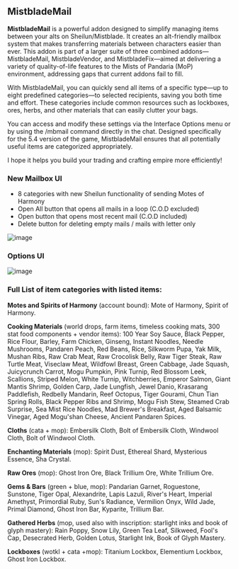 ## MistbladeMail

**MistbladeMail** is a powerful addon designed to simplify managing items between your alts on Sheilun/Mistblade. It creates an alt-friendly mailbox system that makes transferring materials between characters easier than ever. This addon is part of a larger suite of three combined addons—MistbladeMail, MistbladeVendor, and MistbladeFix—aimed at delivering a variety of quality-of-life features to the Mists of Pandaria (MoP) environment, addressing gaps that current addons fail to fill.

With MistbladeMail, you can quickly send all items of a specific type—up to eight predefined categories—to selected recipients, saving you both time and effort. These categories include common resources such as lockboxes, ores, herbs, and other materials that can easily clutter your bags.

You can access and modify these settings via the Interface Options menu or by using the /mbmail command directly in the chat. Designed specifically for the 5.4 version of the game, MistbladeMail ensures that all potentially useful items are categorized appropriately.

I hope it helps you build your trading and crafting empire more efficiently!



### New Mailbox UI 


* 8 categories with new Sheilun functionality of sending Motes of Harmony
* Open All button that opens all mails in a loop (C.O.D excluded)
* Open button that opens most recent mail (C.O.D included)
* Delete button for deleting empty mails / mails with letter only


![image](https://github.com/user-attachments/assets/eb890e86-77b4-4753-9611-e299d77dad4a)


### Options UI

![image](https://github.com/user-attachments/assets/d62c9844-134c-4313-b9ab-c2ad9374279e)

### Full List of item categories with listed items:


**Motes and Spirits of Harmony** (account bound): Mote of Harmony, Spirit of Harmony.


**Cooking Materials** (world drops, farm items, timeless cooking mats, 300 stat food components + vendor items): 100 Year Soy Sauce, Black Pepper, Rice Flour, Barley, Farm Chicken, Ginseng, Instant Noodles, Needle Mushrooms, Pandaren Peach, Red Beans, Rice, Silkworm Pupa, Yak Milk, Mushan Ribs, Raw Crab Meat, Raw Crocolisk Belly, Raw Tiger Steak, Raw Turtle Meat, Viseclaw Meat, Wildfowl Breast, Green Cabbage, Jade Squash, Juicycrunch Carrot, Mogu Pumpkin, Pink Turnip, Red Blossom Leek, Scallions, Striped Melon, White Turnip, Witchberries, Emperor Salmon, Giant Mantis Shrimp, Golden Carp, Jade Lungfish, Jewel Danio, Krasarang Paddlefish, Redbelly Mandarin, Reef Octopus, Tiger Gourami, Chun Tian Spring Rolls, Black Pepper Ribs and Shrimp, Mogu Fish Stew, Steamed Crab Surprise, Sea Mist Rice Noodles, Mad Brewer's Breakfast, Aged Balsamic Vinegar, Aged Mogu'shan Cheese, Ancient Pandaren Spices.


**Cloths** (cata + mop): Embersilk Cloth, Bolt of Embersilk Cloth, Windwool Cloth, Bolt of Windwool Cloth.


**Enchanting Materials** (mop): Spirit Dust, Ethereal Shard, Mysterious Essence, Sha Crystal.


**Raw Ores** (mop): Ghost Iron Ore, Black Trillium Ore, White Trillium Ore.


**Gems & Bars** (green + blue, mop): Pandarian Garnet, Roguestone, Sunstone, Tiger Opal, Alexandrite, Lapis Lazuli, River's Heart, Imperial Amethyst, Primordial Ruby, Sun's Radiance, Vermilion Onyx, Wild Jade, Primal Diamond, Ghost Iron Bar, Kyparite, Trillium Bar.


**Gathered Herbs** (mop, used also with inscription: starlight inks and book of glyph mastery): Rain Poppy, Snow Lily, Green Tea Leaf, Silkweed, Fool's Cap, Desecrated Herb, Golden Lotus, Starlight Ink, Book of Glyph Mastery.


**Lockboxes** (wotkl + cata  +mop): Titanium Lockbox, Elementium Lockbox, Ghost Iron Lockbox.





